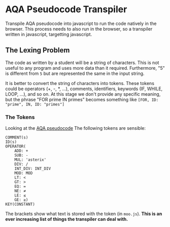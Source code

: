 # AQA Pseudocode Transpiler

Transpile AQA pseudocode into javascript to run the code natively in the browser.
This process needs to also run in the browser, so a transpiler written in javascript, targetting javascript.

## The Lexing Problem

The code as written by a student will be a string of characters.
This is not useful to any program and uses more data than it required.
Furthermore, "5" is different from `5` but are represented the same in the input string.

It is better to convert the string of characters into tokens.
These tokens could be operators (+, -, *, ...), comments, identifiers, keywords (IF, WHILE, LOOP, ...), and so on.
At this stage we don't provide any specific meaning, but the phrase "FOR prime IN primes" becomes something like
`[FOR, ID: "prime", IN, ID: "primes"]`

### The Tokens

Looking at the [AQA pseudocode](://filestore.aqa.org.uk/resources/computing/AQA-8525-NG-PC.PDF) The following tokens are sensible:

```
COMMENT(s)
ID(s)
OPERATOR(
    ADD: +
    SUB: -
    MUL: 'asterix'
    DIV: /
    INT_DIV: INT_DIV
    MOD: MOD
    LT: <
    GT: >
    EQ: =
    NE: ≠
    LE: ≤
    GE: ≥)
KEY(CONSTANT)
```

The brackets show what text is stored with the token (in `moo.js`).
**This is an ever increasing list of things the transpiler can deal with.**
